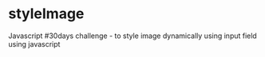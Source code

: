 # styleImage
Javascript #30days challenge - to style image dynamically using input field using javascript
